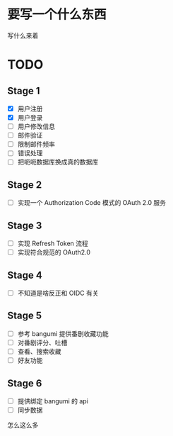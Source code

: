 # 要写一个什么东西

写什么来着

# TODO

## Stage 1

* [X] 用户注册
* [X] 用户登录
* [ ] 用户修改信息
* [ ] 邮件验证
* [ ] 限制邮件频率
* [ ] 错误处理
* [ ] 把呃呃数据库换成真的数据库

## Stage 2

* [ ] 实现一个 Authorization Code 模式的 OAuth 2.0 服务

## Stage 3

* [ ] 实现 Refresh Token 流程
* [ ] 实现符合规范的 OAuth2.0

## Stage 4

* [ ] 不知道是啥反正和 OIDC 有关

## Stage 5

* [ ] 参考 bangumi 提供番剧收藏功能
* [ ] 对番剧评分、吐槽
* [ ] 查看、搜索收藏
* [ ] 好友功能

## Stage 6

* [ ] 提供绑定 bangumi 的 api
* [ ] 同步数据

怎么这么多
